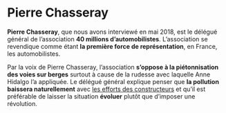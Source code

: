 # Pierre Chasseray

**Pierre Chasseray**, que nous avons interviewé en mai 2018, est le délégué général de l’association **40 millions d’automobilistes**. L’association se revendique comme étant **la première force de représentation**, en France, les automobilistes.

Par la voix de Pierre Chasseray, l’association **s’oppose à la piétonnisation des voies sur berges** surtout à cause de la rudesse avec laquelle Anne Hidalgo l’a appliquée. Le délégué général explique penser que **la pollution baissera naturellement** avec [les efforts des constructeurs](vehicules-thermiques) et qu’il est préférable de laisser la situation **évoluer** plutôt que d’imposer une révolution.

